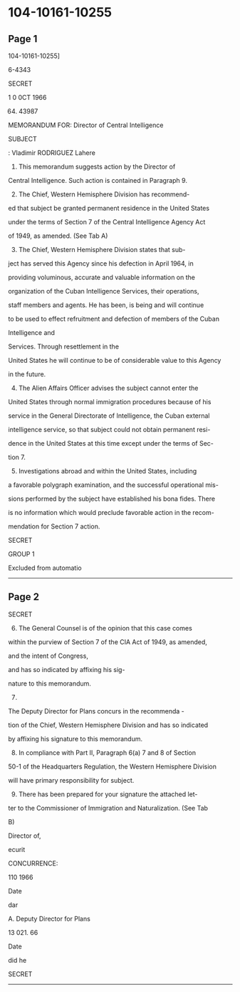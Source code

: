 # 104-10161-10255

## Page 1

104-10161-10255]

6-4343

SECRET

1 0 0CT 1966

64. 43987

MEMORANDUM FOR: Director of Central Intelligence

SUBJECT

: Vladimir RODRIGUEZ Lahere

1. This memorandum suggests action by the Director of

Central Intelligence. Such action is contained in Paragraph 9.

2. The Chief, Western Hemisphere Division has recommend-

ed that subject be granted permanent residence in the United States

under the terms of Section 7 of the Central Intelligence Agency Act

of 1949, as amended. (See Tab A)

3. The Chief, Western Hemisphere Division states that sub-

ject has served this Agency since his defection in April 1964, in

providing voluminous, accurate and valuable information on the

organization of the Cuban Intelligence Services, their operations,

staff members and agents. He has been, is being and will continue

to be used to effect refruitment and defection of members of the Cuban

Intelligence and

Services. Through resettlement in the

United States he will continue to be of considerable value to this Agency

in the future.

4. The Alien Affairs Officer advises the subject cannot enter the

United States through normal immigration procedures because of his

service in the General Directorate of Intelligence, the Cuban external

intelligence service, so that subject could not obtain permanent resi-

dence in the United States at this time except under the terms of Sec-

tion 7.

5. Investigations abroad and within the United States, including

a favorable polygraph examination, and the successful operational mis-

sions performed by the subject have established his bona fides. There

is no information which would preclude favorable action in the recom-

mendation for Section 7 action.

SECRET

GROUP 1

Excluded from automatio

---

## Page 2

SECRET

6. The General Counsel is of the opinion that this case comes

within the purview of Section 7 of the CIA Act of 1949, as amended,

and the intent of Congress,

and has so indicated by affixing his sig-

nature to this memorandum.

7.

The Deputy Director for Plans concurs in the recommenda -

tion of the Chief, Western Hemisphere Division and has so indicated

by affixing his signature to this memorandum.

8. In compliance with Part II, Paragraph 6(a) 7 and 8 of Section

50-1 of the Headquarters Regulation, the Western Hemisphere Division

will have primary responsibility for subject.

9. There has been prepared for your signature the attached let-

ter to the Commissioner of Immigration and Naturalization. (See Tab

B)

Director of,

ecurit

CONCURRENCE:

110 1966

Date

dar

A. Deputy Director for Plans

13 021. 66

Date

did he

SECRET

---

